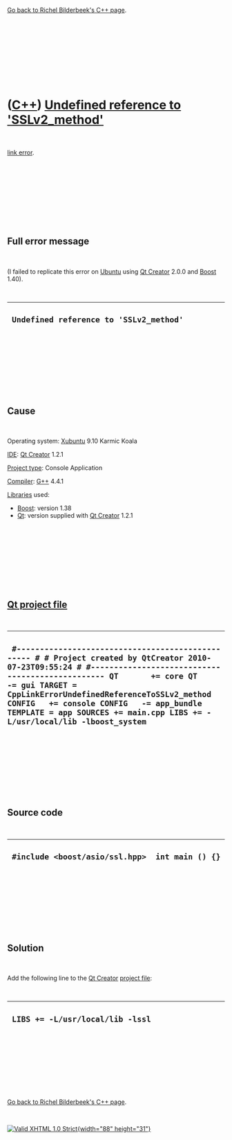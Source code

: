 

[Go back to Richel Bilderbeek's C++ page](Cpp.htm).

 

 

 

 

 

([C++](Cpp.htm)) [Undefined reference to 'SSLv2\_method'](CppLinkErrorUndefinedReferenceToSSLv2_method.htm)
===========================================================================================================

 

[link error](CppLinkError.htm).

 

 

 

 

 

Full error message
------------------

 

(I failed to replicate this error on [Ubuntu](http://www.ubuntu.com)
using [Qt Creator](CppQtCreator.htm) 2.0.0 and [Boost](CppBoost.htm)
1.40).

 

  ------------------------------------------
  ` Undefined reference to 'SSLv2_method'`
  ------------------------------------------

 

 

 

 

 

Cause
-----

 

Operating system: [Xubuntu](http://www.xubuntu.org) 9.10 Karmic Koala

[IDE](CppIde.htm): [Qt Creator](CppQtCreator.htm) 1.2.1

[Project type](CppQtProjectType.htm): Console Application

[Compiler](CppCompiler.htm): [G++](CppGpp.htm) 4.4.1

[Libraries](CppLibrary.htm) used:

-   [Boost](CppBoost.htm): version 1.38
-   [Qt](CppQt.htm): version supplied with [Qt
    Creator](CppQtCreator.htm) 1.2.1

 

 

 

 

 

[Qt project file](CppQtProjectFile.htm)
---------------------------------------

 

  ------------------------------------------------------------------------------------------------------------------------------------------------------------------------------------------------------------------------------------------------------------------------------------------------------------------------------------------------------------------------------
  ` #------------------------------------------------- # # Project created by QtCreator 2010-07-23T09:55:24 # #------------------------------------------------- QT       += core QT       -= gui TARGET = CppLinkErrorUndefinedReferenceToSSLv2_method CONFIG   += console CONFIG   -= app_bundle TEMPLATE = app SOURCES += main.cpp LIBS += -L/usr/local/lib -lboost_system`
  ------------------------------------------------------------------------------------------------------------------------------------------------------------------------------------------------------------------------------------------------------------------------------------------------------------------------------------------------------------------------------

 

 

 

 

 

Source code
-----------

 

  --------------------------------------------------
  ` #include <boost/asio/ssl.hpp>  int main () {}`
  --------------------------------------------------

 

 

 

 

 

Solution
--------

 

Add the following line to the [Qt Creator](CppQtCreator.htm) [project
file](CppQtProjectFile.htm):

 

  -----------------------------------
  ` LIBS += -L/usr/local/lib -lssl`
  -----------------------------------

 

 

 

 

 

[Go back to Richel Bilderbeek's C++ page](Cpp.htm).



 

[![Valid XHTML 1.0 Strict](valid-xhtml10.png){width="88"
height="31"}](http://validator.w3.org/check?uri=referer)
